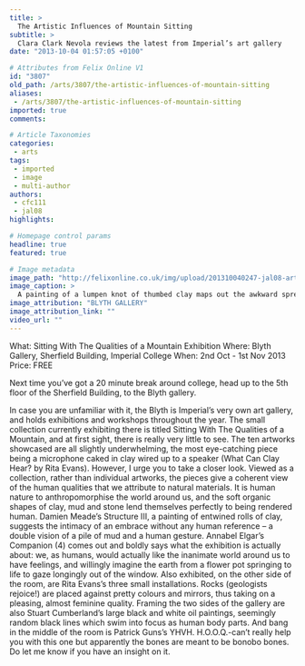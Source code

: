 ```yaml
---
title: >
  The Artistic Influences of Mountain Sitting
subtitle: >
  Clara Clark Nevola reviews the latest from Imperial’s art gallery
date: "2013-10-04 01:57:05 +0100"

# Attributes from Felix Online V1
id: "3807"
old_path: /arts/3807/the-artistic-influences-of-mountain-sitting
aliases:
 - /arts/3807/the-artistic-influences-of-mountain-sitting
imported: true
comments:

# Article Taxonomies
categories:
 - arts
tags:
 - imported
 - image
 - multi-author
authors:
 - cfc111
 - jal08
highlights:

# Homepage control params
headline: true
featured: true

# Image metadata
image_path: "http://felixonline.co.uk/img/upload/201310040247-jal08-arts-poster-copy3.jpg"
image_caption: >
  A painting of a lumpen knot of thumbed clay maps out the awkward spread of entwined figures, alludin
image_attribution: "BLYTH GALLERY"
image_attribution_link: ""
video_url: ""
---
```


What: Sitting With The Qualities of a Mountain Exhibition
 Where: Blyth Gallery, Sherfield Building, Imperial College
 When: 2nd Oct - 1st Nov 2013
 Price: FREE

Next time you’ve got a 20 minute break around college, head up to the 5th floor of the Sherfield Building, to the Blyth gallery.

In case you are unfamiliar with it, the Blyth is Imperial’s very own art gallery, and holds exhibitions and workshops throughout the year.
 The small collection currently exhibiting there is titled Sitting With The Qualities of a Mountain, and at first sight, there is really very little to see. The ten artworks showcased are all slightly underwhelming, the most eye-catching piece being a microphone caked in clay wired up to a speaker (What Can Clay Hear? by Rita Evans).
 However, I urge you to take a closer look. Viewed as a collection, rather than individual artworks, the pieces give a coherent view of the human qualities that we attribute to natural materials. It is human nature to anthropomorphise the world around us, and the soft organic shapes of clay, mud and stone lend themselves perfectly to being rendered human.
 Damien Meade’s Structure III, a painting of entwined rolls of clay, suggests the intimacy of an embrace without any human reference – a double vision of a pile of mud and a human gesture.
 Annabel Elgar’s Companion (4) comes out and boldly says what the exhibition is actually about: we, as humans, would actually like the inanimate world around us to have feelings, and willingly imagine the earth from a flower pot springing to life to gaze longingly out of the window. Also exhibited, on the other side of the room, are Rita Evans’s three small installations. Rocks (geologists rejoice!) are placed against pretty colours and mirrors, thus taking on a pleasing, almost feminine quality.
 Framing the two sides of the gallery are also Stuart Cumberland’s large black and white oil paintings, seemingly random black lines which swim into focus as human body parts.
 And bang in the middle of the room is Patrick Guns’s YHVH. H.O.O.Q.-can’t really help you with this one but apparently the bones are meant to be bonobo bones. Do let me know if you have an insight on it.
